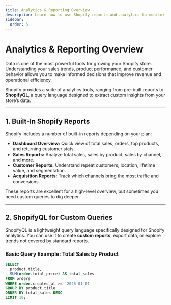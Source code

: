 ```yaml
---
title: Analytics & Reporting Overview
description: Learn how to use Shopify reports and analytics to monitor your store performance and make data-driven decisions.
sidebar:
  order: 5
---
```


# Analytics & Reporting Overview

Data is one of the most powerful tools for growing your Shopify store. Understanding your sales trends, product performance, and customer behavior allows you to make informed decisions that improve revenue and operational efficiency.

Shopify provides a suite of analytics tools, ranging from pre-built reports to **ShopifyQL**, a query language designed to extract custom insights from your store’s data.

---

## 1. Built-In Shopify Reports

Shopify includes a number of built-in reports depending on your plan:

- **Dashboard Overview:** Quick view of total sales, orders, top products, and returning customer stats.  
- **Sales Reports:** Analyze total sales, sales by product, sales by channel, and more.  
- **Customer Reports:** Understand repeat customers, location, lifetime value, and segmentation.  
- **Acquisition Reports:** Track which channels bring the most traffic and conversions.  

These reports are excellent for a high-level overview, but sometimes you need custom queries to dig deeper.

---

## 2. ShopifyQL for Custom Queries

ShopifyQL is a lightweight query language specifically designed for Shopify analytics. You can use it to create **custom reports**, export data, or explore trends not covered by standard reports.

### **Basic Query Example: Total Sales by Product**

```sql
SELECT
  product.title,
  SUM(order.total_price) AS total_sales
FROM orders
WHERE order.created_at >= '2025-01-01'
GROUP BY product.title
ORDER BY total_sales DESC
LIMIT 10;
